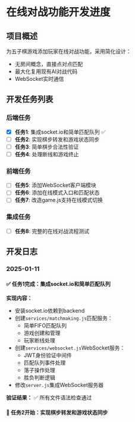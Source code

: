 # 在线对战功能开发进度

## 项目概述
为五子棋游戏添加玩家在线对战功能，采用简化设计：
- 无房间概念，直接点对点匹配
- 最大化复用现有AI对战代码
- WebSocket实时通信

## 开发任务列表

### 后端任务
- [x] **任务1**: 集成socket.io和简单匹配队列 ✅
- [ ] **任务2**: 实现棋步转发和游戏状态同步
- [ ] **任务3**: 简单棋步合法性验证
- [ ] **任务4**: 处理断线和游戏终止

### 前端任务
- [ ] **任务5**: 添加WebSocket客户端模块
- [ ] **任务6**: 添加在线模式入口和匹配状态
- [ ] **任务7**: 改造game.js支持在线模式切换

### 集成任务
- [ ] **任务8**: 完整的在线对战流程测试

## 开发日志

### 2025-01-11

#### ✅ 任务1完成：集成socket.io和简单匹配队列
**实现内容：**
- 安装socket.io依赖到backend
- 创建`services/matchmaking.js`匹配服务：
  - 简单FIFO匹配队列
  - 游戏创建和管理
  - 玩家断线处理
- 创建`services/websocket.js`WebSocket服务：
  - JWT身份验证中间件
  - 匹配队列事件处理
  - 落子操作处理
  - 胜负判断逻辑
- 修改`server.js`集成WebSocket服务器

**验证结果：** ✅ 所有文件语法检查通过

#### 🔄 任务2开始：实现棋步转发和游戏状态同步
